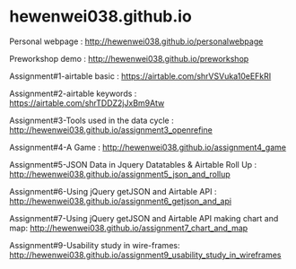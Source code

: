 # hewenwei038.github.io
 Personal webpage : http://hewenwei038.github.io/personalwebpage
 
 Preworkshop demo : http://hewenwei038.github.io/preworkshop

 Assignment#1-airtable basic : https://airtable.com/shrVSVuka10eEFkRI
 
 Assignment#2-airtable keywords : https://airtable.com/shrTDDZ2jJxBm9Atw

 Assignment#3-Tools used in the data cycle : http://hewenwei038.github.io/assignment3_openrefine

 Assignment#4-A Game : http://hewenwei038.github.io/assignment4_game
 
 Assignment#5-JSON Data in Jquery Datatables & Airtable Roll Up : http://hewenwei038.github.io/assignment5_json_and_rollup

 Assignment#6-Using jQuery getJSON and Airtable API : http://hewenwei038.github.io/assignment6_getjson_and_api

 Assignment#7-Using jQuery getJSON and Airtable API making chart and map: http://hewenwei038.github.io/assignment7_chart_and_map

 Assignment#9-Usability study in wire-frames: http://hewenwei038.github.io/assignment9_usability_study_in_wireframes